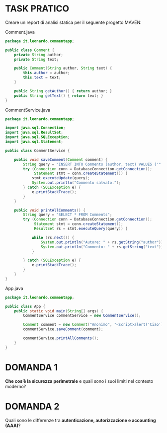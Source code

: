 # TASK PRATICO

Creare un report di analisi statica per il seguente progetto MAVEN:

Comment.java

```java
package it.leonardo.commentapp;

public class Comment {
    private String author;
    private String text;

    public Comment(String author, String text) {
        this.author = author;
        this.text = text;
    }

    public String getAuthor() { return author; }
    public String getText() { return text; }
}
```

CommentService.java

```java
package it.leonardo.commentapp;

import java.sql.Connection;
import java.sql.ResultSet;
import java.sql.SQLException;
import java.sql.Statement;

public class CommentService {

    public void saveComment(Comment comment) {
        String query = "INSERT INTO Comments (author, text) VALUES ('" + comment.getAuthor() + "', '" + comment.getText() + "')";
        try (Connection conn = DatabaseConnection.getConnection();
             Statement stmt = conn.createStatement()) {
            stmt.executeUpdate(query);
            System.out.println("Commento salvato.");
        } catch (SQLException e) {
            e.printStackTrace();
        }
    }

    public void printAllComments() {
        String query = "SELECT * FROM Comments";
        try (Connection conn = DatabaseConnection.getConnection();
             Statement stmt = conn.createStatement();
             ResultSet rs = stmt.executeQuery(query)) {

            while (rs.next()) {
                System.out.println("Autore: " + rs.getString("author"));
                System.out.println("Commento: " + rs.getString("text"));
            }

        } catch (SQLException e) {
            e.printStackTrace();
        }
    }
}

```

App.java

```java
package it.leonardo.commentapp;

public class App {
    public static void main(String[] args) {
        CommentService commentService = new CommentService();

        Comment comment = new Comment("Anonimo", "<script>alert('Ciao');</script>");
        commentService.saveComment(comment);

        commentService.printAllComments();
    }
}

```

# DOMANDA 1

**Che cos’è la sicurezza perimetrale** e quali sono i suoi limiti nel contesto moderno?

# DOMANDA 2

Quali sono le differenze tra **autenticazione, autorizzazione e accounting (AAA)**?
